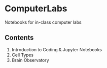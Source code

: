 # ComputerLabs
Notebooks for in-class computer labs

## Contents
1. Introduction to Coding & Jupyter Notebooks
2. Cell Types
3. Brain Observatory
